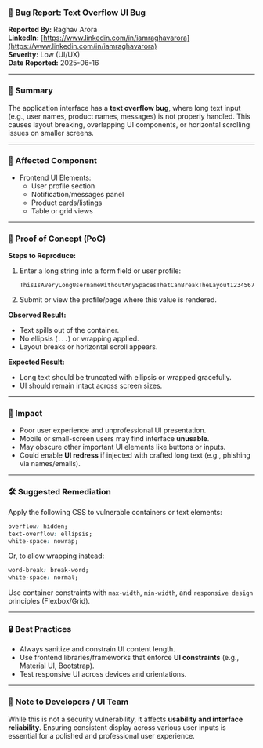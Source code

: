 ### 🐞 Bug Report: Text Overflow UI Bug

**Reported By:** Raghav Arora  
**LinkedIn:** [https://www.linkedin.com/in/iamraghavarora](https://www.linkedin.com/in/iamraghavarora)  
**Severity:** Low (UI/UX)  
**Date Reported:** 2025-06-16

---

### 📄 Summary

The application interface has a **text overflow bug**, where long text input (e.g., user names, product names, messages) is not properly handled. This causes layout breaking, overlapping UI components, or horizontal scrolling issues on smaller screens.

---

### 📌 Affected Component

- Frontend UI Elements:
  - User profile section
  - Notification/messages panel
  - Product cards/listings
  - Table or grid views

---

### 🚨 Proof of Concept (PoC)

**Steps to Reproduce:**

1. Enter a long string into a form field or user profile:
   ```text
   ThisIsAVeryLongUsernameWithoutAnySpacesThatCanBreakTheLayout1234567890
   ```

2. Submit or view the profile/page where this value is rendered.

**Observed Result:**

- Text spills out of the container.
- No ellipsis (`...`) or wrapping applied.
- Layout breaks or horizontal scroll appears.

**Expected Result:**

- Long text should be truncated with ellipsis or wrapped gracefully.
- UI should remain intact across screen sizes.

---

### 🎯 Impact

- Poor user experience and unprofessional UI presentation.
- Mobile or small-screen users may find interface **unusable**.
- May obscure other important UI elements like buttons or inputs.
- Could enable **UI redress** if injected with crafted long text (e.g., phishing via names/emails).

---

### 🛠️ Suggested Remediation

Apply the following CSS to vulnerable containers or text elements:

```css
overflow: hidden;
text-overflow: ellipsis;
white-space: nowrap;
```

Or, to allow wrapping instead:

```css
word-break: break-word;
white-space: normal;
```

Use container constraints with `max-width`, `min-width`, and `responsive design` principles (Flexbox/Grid).

---

### 🔒 Best Practices

- Always sanitize and constrain UI content length.
- Use frontend libraries/frameworks that enforce **UI constraints** (e.g., Material UI, Bootstrap).
- Test responsive UI across devices and orientations.

---

### 🙏 Note to Developers / UI Team

While this is not a security vulnerability, it affects **usability and interface reliability**. Ensuring consistent display across various user inputs is essential for a polished and professional user experience.

